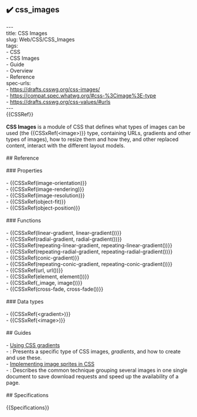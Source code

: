 ## ✔️ css_images 
 ---<br/>title: CSS Images<br/>slug: Web/CSS/CSS_Images<br/>tags:<br/>  - CSS<br/>  - CSS Images<br/>  - Guide<br/>  - Overview<br/>  - Reference<br/>spec-urls:<br/>  - https://drafts.csswg.org/css-images/<br/>  - https://compat.spec.whatwg.org/#css-%3Cimage%3E-type<br/>  - https://drafts.csswg.org/css-values/#urls<br/>---<br/>{{CSSRef}}<br/><br/>**CSS Images** is a module of CSS that defines what types of images can be used (the {{CSSxRef(&lt;image&gt;)}} type, containing URLs, gradients and other types of images), how to resize them and how they, and other replaced content, interact with the different layout models.<br/><br/>## Reference<br/><br/>### Properties<br/><br/>- {{CSSxRef(image-orientation)}}<br/>- {{CSSxRef(image-rendering)}}<br/>- {{CSSxRef(image-resolution)}}<br/>- {{CSSxRef(object-fit)}}<br/>- {{CSSxRef(object-position)}}<br/><br/>### Functions<br/><br/>- {{CSSxRef(linear-gradient, linear-gradient())}}<br/>- {{CSSxRef(radial-gradient, radial-gradient())}}<br/>- {{CSSxRef(repeating-linear-gradient, repeating-linear-gradient())}}<br/>- {{CSSxRef(repeating-radial-gradient, repeating-radial-gradient())}}<br/>- {{CSSxRef(conic-gradient)}}<br/>- {{CSSxRef(repeating-conic-gradient, repeating-conic-gradient())}}<br/>- {{CSSxRef(url, url())}}<br/>- {{CSSxRef(element, element())}}<br/>- {{CSSxRef(_image, image())}}<br/>- {{CSSxRef(cross-fade, cross-fade())}}<br/><br/>### Data types<br/><br/>- {{CSSxRef(&lt;gradient&gt;)}}<br/>- {{CSSxRef(&lt;image&gt;)}}<br/><br/>## Guides<br/><br/>- [Using CSS gradients](/en-US/docs/Web/CSS/CSS_Images/Using_CSS_gradients)<br/>  - : Presents a specific type of CSS images, _gradients_, and how to create and use these.<br/>- [Implementing image sprites in CSS](/en-US/docs/Web/CSS/CSS_Images/Implementing_image_sprites_in_CSS)<br/>  - : Describes the common technique grouping several images in one single document to save download requests and speed up the availability of a page.<br/><br/>## Specifications<br/><br/>{{Specifications}}<br/>